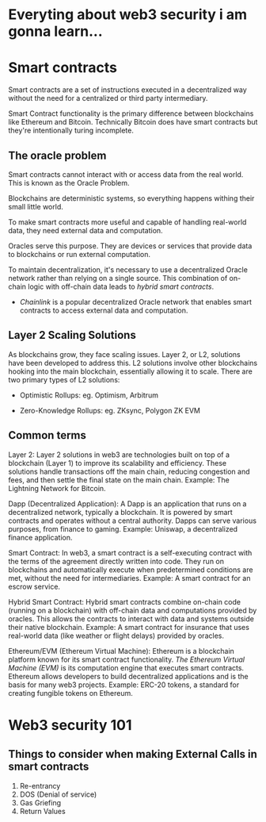 # Everyting about web3 security i am gonna learn...

# Smart contracts

Smart contracts are a set of instructions executed in a decentralized way without the need for a centralized or third party intermediary.

Smart Contract functionality is the primary difference between blockchains like Ethereum and Bitcoin. Technically Bitcoin does have smart contracts but they're intentionally turing incomplete.

## The oracle problem

Smart contracts cannot interact with or access data from the real world. This is known as the Oracle Problem.

Blockchains are deterministic systems, so everything happens withing their small little world. 

To make smart contracts more useful and capable of handling real-world data, they need external data and computation.

Oracles serve this purpose. They are devices or services that provide data to blockchains or run external computation. 

To maintain decentralization, it's necessary to use a decentralized Oracle network rather than relying on a single source. This combination of on-chain logic with off-chain data leads to *hybrid smart contracts*.


* *Chainlink* is a popular decentralized Oracle network that enables smart contracts to access external data and computation.

## Layer 2 Scaling Solutions

As blockchains grow, they face scaling issues. Layer 2, or L2, solutions have been developed to address this. L2 solutions involve other blockchains hooking into the main blockchain, essentially allowing it to scale. There are two primary types of L2 solutions:

* Optimistic Rollups: eg. Optimism, Arbitrum

* Zero-Knowledge Rollups: eg. ZKsync, Polygon ZK EVM


## Common terms

Layer 2: Layer 2 solutions in web3 are technologies built on top of a blockchain (Layer 1) to improve its scalability and efficiency. These solutions handle transactions off the main chain, reducing congestion and fees, and then settle the final state on the main chain. Example: The Lightning Network for Bitcoin.

Dapp (Decentralized Application): A Dapp is an application that runs on a decentralized network, typically a blockchain. It is powered by smart contracts and operates without a central authority. Dapps can serve various purposes, from finance to gaming. Example: Uniswap, a decentralized finance application.

Smart Contract: In web3, a smart contract is a self-executing contract with the terms of the agreement directly written into code. They run on blockchains and automatically execute when predetermined conditions are met, without the need for intermediaries. Example: A smart contract for an escrow service.

Hybrid Smart Contract: Hybrid smart contracts combine on-chain code (running on a blockchain) with off-chain data and computations provided by oracles. This allows the contracts to interact with data and systems outside their native blockchain. Example: A smart contract for insurance that uses real-world data (like weather or flight delays) provided by oracles.

Ethereum/EVM (Ethereum Virtual Machine): Ethereum is a blockchain platform known for its smart contract functionality. *The Ethereum Virtual Machine (EVM)* is its computation engine that executes smart contracts. Ethereum allows developers to build decentralized applications and is the basis for many web3 projects. Example: ERC-20 tokens, a standard for creating fungible tokens on Ethereum.








# Web3 security 101

## Things to consider when making External Calls in smart contracts

1) Re-entrancy
2) DOS (Denial of service)
3) Gas Griefing
4) Return Values